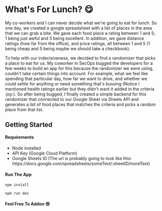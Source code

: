 # What's For Lunch? :yum:

<p>
My co-workers and I can never decide what we're going to eat for lunch. So one day, we created a google spreadsheet with a list of places in the area that we can grab a bite. We gave each food place a rating between 1 and 5; 1 being just awful and 5 being excellent. In addition, we gave distance ratings (how far from the office), and price ratings, all between 1 and 5 (1 being cheap and 5 being maybe we should take a checkbook).
</p>

<p>
To help with our indecisiveness, we decided to find a randomizer that picks a place to eat for us. My coworker in SecOps bugged the developers for a few weeks to build an app for this because the randomizer we were using, couldn't take certain things into account. For example, what we feel like spending that particular day, how far we want to drive, and whether we could settle for anything or need something that's bussing (Notice I mentioned health ratings earlier but they didn't want it added in the criteria :joy:). So after being bugged, I finally created a simple backend for this randomizer that connected to our Google Sheet via Sheets API and generates a list of food places that matches the criteria and picks a random place from that list.
</p>

## Getting Started

#### Requirements

<ul>
    <li>Node installed</li>
    <li>API Key (Google Cloud Platform)</li>
    <li>Google Sheets ID (The url is probably going to look like this: https://docs.google.com/spreadsheets/someText/:sheetID/moreText)</li>
</ul>

#### Run The App

```
npm install
```

```
npm run dev
```

#### Feel Free To Addon :sunglasses:

